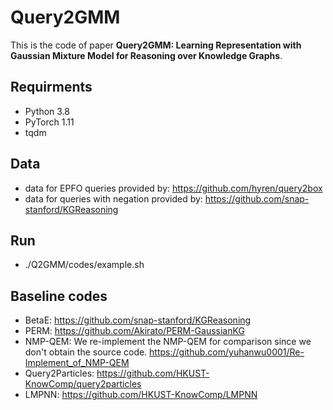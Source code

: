 # Query2GMM
This is the code of paper **Query2GMM: Learning Representation with Gaussian Mixture Model for Reasoning over Knowledge Graphs**.

## Requirments
* Python 3.8
* PyTorch 1.11
* tqdm

## Data
* data for EPFO queries provided by: <https://github.com/hyren/query2box>
* data for queries with negation provided by: <https://github.com/snap-stanford/KGReasoning>

## Run
* ./Q2GMM/codes/example.sh

## Baseline codes
* BetaE: <https://github.com/snap-stanford/KGReasoning>
* PERM: <https://github.com/Akirato/PERM-GaussianKG>
* NMP-QEM: We re-implement the NMP-QEM for comparison since we don't obtain the source code. <https://github.com/yuhanwu0001/Re-Implement_of_NMP-QEM>
* Query2Particles: <https://github.com/HKUST-KnowComp/query2particles>
* LMPNN: <https://github.com/HKUST-KnowComp/LMPNN>

